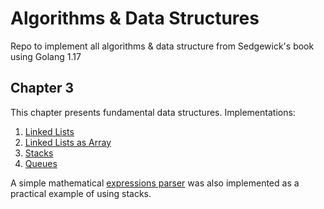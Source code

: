 # Algorithms & Data Structures

Repo to implement all algorithms &amp; data structure from Sedgewick's book using Golang 1.17

## Chapter 3

This chapter presents fundamental data structures.
Implementations:

1. [Linked Lists](https://github.com/aldebap/algorithms_dataStructs/tree/main/chapter_3/linkedList)
2. [Linked Lists as Array](https://github.com/aldebap/algorithms_dataStructs/tree/main/chapter_3/linkedList)
3. [Stacks](https://github.com/aldebap/algorithms_dataStructs/tree/main/chapter_3/stack)
4. [Queues](https://github.com/aldebap/algorithms_dataStructs/tree/main/chapter_3/queue)

A simple mathematical [expressions parser](https://github.com/aldebap/algorithms_dataStructs/tree/main/chapter_3/expression)
was also implemented as a practical example of using stacks.
